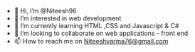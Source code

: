 - 👋 Hi, I’m @Niteesh96
- 👀 I’m interested in web development
- 🌱 I’m currently learning HTML ,CSS and Javascript & C#
- 💞️ I’m looking to collaborate on web applications - front end 
- 📫 How to reach me on Niteeshvarma76@gmail.com

<!---
Niteesh96/Niteesh96 is a ✨ special ✨ repository because its `README.md` (this file) appears on your GitHub profile.
You can click the Preview link to take a look at your changes.
--->

